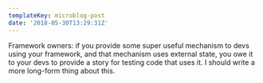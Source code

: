 ```yaml
---
templateKey: microblog-post
date: '2018-05-30T13:29:31Z'
---
```


Framework owners: if you provide some super useful mechanism to devs using your framework, and that mechanism uses external state, you owe it to your devs to provide a story for testing code that uses it. I should write a more long-form thing about this.

